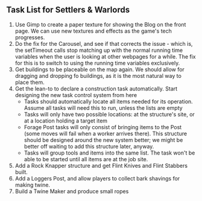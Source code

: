 ## Task List for Settlers & Warlords

1.  Use Gimp to create a paper texture for showing the Blog on the front page. We can use new textures and effects as the game's tech progresses.
2.  Do the fix for the Carousel, and see if that corrects the issue - which is, the setTimeout calls stop matching up with the normal running time variables when the user is looking at other webpages for a while. The fix for this is to switch to using the running time variables exclusively.
3.  Get buildings to be placeable on the map again. We should allow for dragging and dropping fo buildings, as it is the most natural way to place them.
4.  Get the lean-to to declare a construction task automatically. Start designing the new task control system from here
    -   Tasks should automatically locate all items needed for its operation. Assume all tasks will need this to run, unless the lists are empty
    -   Tasks will only have two possible locations: at the structure's site, or at a location holding a target item
    -   Forage Post tasks will only consist of bringing items to the Post (some moves will fail when a worker arrives there). This structure should be designed around the new system better; we might be better off waiting to add this structure later, anyway.
    -   Tasks will group tools and items into the same list. The task won't be able to be started until all items are at the job site.
5.  Add a Rock Knapper structure and get Flint Knives and Flint Stabbers built.
6.  Add a Loggers Post, and allow players to collect bark shavings for making twine.
7.  Build a Twine Maker and produce small ropes
